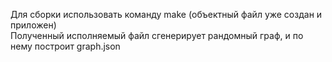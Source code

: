 Для сборки использовать команду make (объектный файл уже создан и приложен)  
Полученный исполняемый файл сгенерирует рандомный граф, и по нему построит graph.json  
